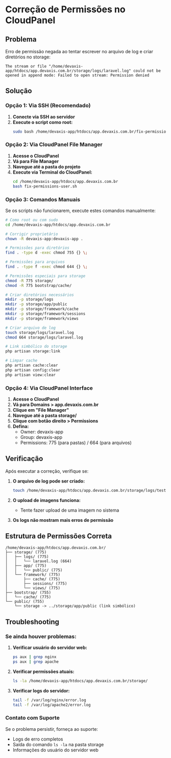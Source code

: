 # Correção de Permissões no CloudPanel

## Problema
Erro de permissão negada ao tentar escrever no arquivo de log e criar diretórios no storage:
```
The stream or file "/home/devaxis-app/htdocs/app.devaxis.com.br/storage/logs/laravel.log" could not be opened in append mode: Failed to open stream: Permission denied
```

## Solução

### Opção 1: Via SSH (Recomendado)

1. **Conecte via SSH ao servidor**
2. **Execute o script como root:**
   ```bash
   sudo bash /home/devaxis-app/htdocs/app.devaxis.com.br/fix-permissions.sh
   ```

### Opção 2: Via CloudPanel File Manager

1. **Acesse o CloudPanel**
2. **Vá para File Manager**
3. **Navegue até a pasta do projeto**
4. **Execute via Terminal do CloudPanel:**
   ```bash
   cd /home/devaxis-app/htdocs/app.devaxis.com.br
   bash fix-permissions-user.sh
   ```

### Opção 3: Comandos Manuais

Se os scripts não funcionarem, execute estes comandos manualmente:

```bash
# Como root ou com sudo
cd /home/devaxis-app/htdocs/app.devaxis.com.br

# Corrigir proprietário
chown -R devaxis-app:devaxis-app .

# Permissões para diretórios
find . -type d -exec chmod 755 {} \;

# Permissões para arquivos
find . -type f -exec chmod 644 {} \;

# Permissões especiais para storage
chmod -R 775 storage/
chmod -R 775 bootstrap/cache/

# Criar diretórios necessários
mkdir -p storage/logs
mkdir -p storage/app/public
mkdir -p storage/framework/cache
mkdir -p storage/framework/sessions
mkdir -p storage/framework/views

# Criar arquivo de log
touch storage/logs/laravel.log
chmod 664 storage/logs/laravel.log

# Link simbólico do storage
php artisan storage:link

# Limpar cache
php artisan cache:clear
php artisan config:clear
php artisan view:clear
```

### Opção 4: Via CloudPanel Interface

1. **Acesse o CloudPanel**
2. **Vá para Domains > app.devaxis.com.br**
3. **Clique em "File Manager"**
4. **Navegue até a pasta storage/**
5. **Clique com botão direito > Permissions**
6. **Defina:**
   - Owner: devaxis-app
   - Group: devaxis-app
   - Permissions: 775 (para pastas) / 664 (para arquivos)

## Verificação

Após executar a correção, verifique se:

1. **O arquivo de log pode ser criado:**
   ```bash
   touch /home/devaxis-app/htdocs/app.devaxis.com.br/storage/logs/test.log
   ```

2. **O upload de imagens funciona:**
   - Tente fazer upload de uma imagem no sistema

3. **Os logs não mostram mais erros de permissão**

## Estrutura de Permissões Correta

```
/home/devaxis-app/htdocs/app.devaxis.com.br/
├── storage/ (775)
│   ├── logs/ (775)
│   │   └── laravel.log (664)
│   ├── app/ (775)
│   │   └── public/ (775)
│   └── framework/ (775)
│       ├── cache/ (775)
│       ├── sessions/ (775)
│       └── views/ (775)
├── bootstrap/ (755)
│   └── cache/ (775)
└── public/ (755)
    └── storage -> ../storage/app/public (link simbólico)
```

## Troubleshooting

### Se ainda houver problemas:

1. **Verificar usuário do servidor web:**
   ```bash
   ps aux | grep nginx
   ps aux | grep apache
   ```

2. **Verificar permissões atuais:**
   ```bash
   ls -la /home/devaxis-app/htdocs/app.devaxis.com.br/storage/
   ```

3. **Verificar logs do servidor:**
   ```bash
   tail -f /var/log/nginx/error.log
   tail -f /var/log/apache2/error.log
   ```

### Contato com Suporte

Se o problema persistir, forneça ao suporte:
- Logs de erro completos
- Saída do comando `ls -la` na pasta storage
- Informações do usuário do servidor web 